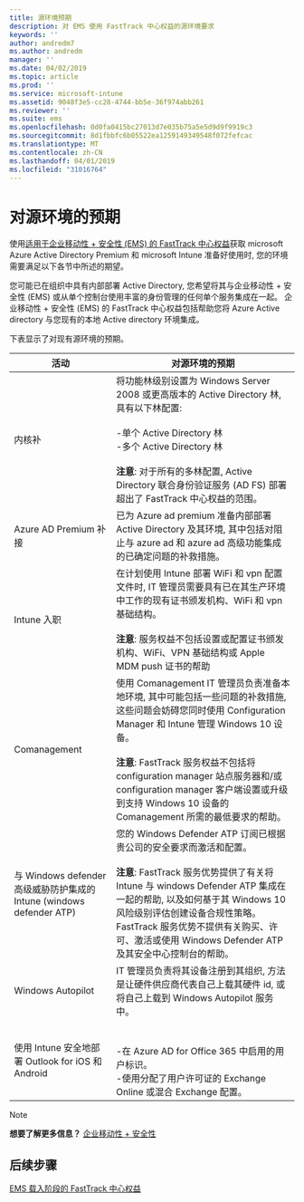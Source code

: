 ```yaml
---
title: 源环境预期
description: 对 EMS 使用 FastTrack 中心权益的源环境要求
keywords: ''
author: andredm7
ms.author: andredm
manager: ''
ms.date: 04/02/2019
ms.topic: article
ms.prod: ''
ms.service: microsoft-intune
ms.assetid: 9048f3e5-cc28-4744-bb5e-36f974abb261
ms.reviewer: ''
ms.suite: ems
ms.openlocfilehash: 0d0fa0415bc27013d7e035b75a5e5d9d9f9919c3
ms.sourcegitcommit: 8d1fbbfc6b05522ea1259149349548f072fefcac
ms.translationtype: MT
ms.contentlocale: zh-CN
ms.lasthandoff: 04/01/2019
ms.locfileid: "31016764"
---
```

# <a name="source-environment-expectations"></a>对源环境的预期

使用[适用于企业移动性 + 安全性 (EMS) 的 FastTrack 中心权益](EMS-fasttrack-benefit-for-EMS.md)获取 microsoft Azure Active Directory Premium 和 microsoft Intune 准备好使用时, 您的环境需要满足以下各节中所述的期望。

您可能已在组织中具有内部部署 Active Directory, 您希望将其与企业移动性 + 安全性 (EMS) 或从单个控制台使用丰富的身份管理的任何单个服务集成在一起。 企业移动性 + 安全性 (EMS) 的 FastTrack 中心权益包括帮助您将 Azure Active directory 与您现有的本地 Active directory 环境集成。

下表显示了对现有源环境的预期。

|活动|对源环境的预期|
|------------|----------------------------------|
|内核补|将功能林级别设置为 Windows Server 2008 或更高版本的 Active Directory 林, 具有以下林配置:<br /><br />-单个 Active Directory 林<br />-多个 Active Directory 林 </br></br>**注意**: 对于所有的多林配置, Active Directory 联合身份验证服务 (AD FS) 部署超出了 FastTrack 中心权益的范围。|
|Azure AD Premium 补接|已为 Azure ad premium 准备内部部署 Active Directory 及其环境, 其中包括对阻止与 azure ad 和 azure ad 高级功能集成的已确定问题的补救措施。|
|Intune 入职| 在计划使用 Intune 部署 WiFi 和 vpn 配置文件时, IT 管理员需要具有已在其生产环境中工作的现有证书颁发机构、WiFi 和 vpn 基础结构。<br /><br /> **注意**: 服务权益不包括设置或配置证书颁发机构、WiFi、VPN 基础结构或 Apple MDM push 证书的帮助  |
|Comanagement|使用 Comanagement IT 管理员负责准备本地环境, 其中可能包括一些问题的补救措施, 这些问题会妨碍您同时使用 Configuration Manager 和 Intune 管理 Windows 10 设备。<br /><br />**注意**: FastTrack 服务权益不包括将 configuration manager 站点服务器和/或 configuration manager 客户端设置或升级到支持 Windows 10 设备的 Comanagement 所需的最低要求的帮助。 |
|与 Windows defender 高级威胁防护集成的 Intune (windows defender ATP)|您的 Windows Defender ATP 订阅已根据贵公司的安全要求而激活和配置。<br /><br />**注意**: FastTrack 服务优势提供了有关将 Intune 与 windows Defender ATP 集成在一起的帮助, 以及如何基于其 Windows 10 风险级别评估创建设备合规性策略。 FastTrack 服务优势不提供有关购买、许可、激活或使用 Windows Defender ATP 及其安全中心控制台的帮助。 |
|Windows Autopilot|IT 管理员负责将其设备注册到其组织, 方法是让硬件供应商代表自己上载其硬件 id, 或将自己上载到 Windows Autopilot 服务中。 |
|使用 Intune 安全地部署 Outlook for iOS 和 Android|<br /><br />-在 Azure AD for Office 365 中启用的用户标识。<br />-使用分配了用户许可证的 Exchange Online 或混合 Exchange 配置。<br />|

> [!NOTE]
> **想要了解更多信息？**
> [企业移动性 + 安全性](https://www.microsoft.com/cloud-platform/enterprise-mobility)

## <a name="next-steps"></a>后续步骤

[EMS 载入阶段的 FastTrack 中心权益](EMS-onboarding-phases.md)
